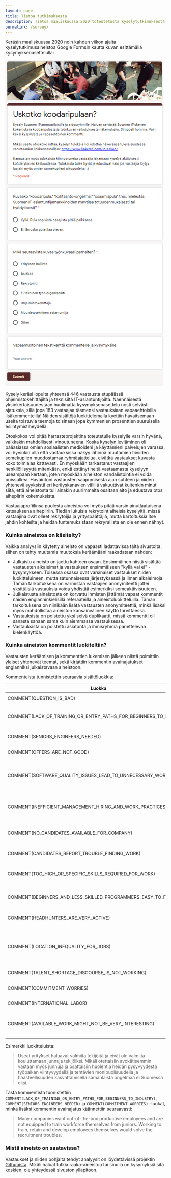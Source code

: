 ```yaml
---
layout: page
title: Tietoa tutkimuksesta
description: Tietoa maaliskuussa 2020 toteutetusta kyselytutkimuksesta koskien koodaripulaa ja kuinka eri IT-alalla toimivat ammattikunnat sen kokevat
permalink: /survey/
---
```


Keräsin maaliskuussa 2020 noin kahden viikon ajalta kyselytutkimusaineistoa Google Formsin kautta kuvan esittämällä kysymyksenasettelulla:

![alt text][survey_pic]

Kysely keräsi lopulta yhteensä 446 vastausta etupäässä ohjelmistokehittäjiltä ja teknisiltä IT-asiantuntijoilta. Näennäisestä yksinkertaisuudestaan huolimatta kysymyksenasettelu nosti selvästi ajatuksia, sillä jopa 183 vastaajaa täsmensi vastauksiaan vapaaehtoisilla lisäkommenteilla! Näiden sisältöjä luokittelemalla kyettiin havaitsemaan useita toistuvia teemoja toisinaan jopa kymmenien prosenttien suuruisella esiintymistiheydellä.

Otoskokoa voi pitää harrasteprojektina toteutetulle kyselylle varsin hyvänä, vaikkakin mahdollisesti vinoutuneena. Koska kyselyn leviäminen oli pääasiassa omien sosiaalisten medioideni ja käyttämieni palvelujen varassa, voi hyvinkin olla että vastauksissa näkyy lähinnä muutamien tiiviiden somekuplien muodostamaa ryhmäajattelua, eivätkä vastaukset kuvasta koko toimialaa kattavasti. En myöskään tarkastanut vastaajien henkilöllisyyttä mitenkään, enkä estänyt heitä vastaamasta kyselyyn useampaan kertaan, joten myöskään aineiston vandalistointia ei voida poissulkea. Havaintoni vastausten saapumisesta ajan suhteen ja niiden yhteneväisyyksistä eri keräyskanavien välillä vakuuttivat kuitenkin minut siitä, että aineistosta tuli ainakin suurimmalta osaltaan aito ja edustava otos aihepiirin kokemuksista.

Vastaajaprofiilinsa puolesta aineistoa voi myös pitää varsin ainutlaatuisena katsauksena aihepiiriin. Tiedän lukuisia rekrytointiaiheisia kyselyitä, missä vastaajina ovat olleet rekrytoijia ja yrityspäättäjiä, mutta kartoituksia itse jahdin kohteilta ja heidän tuntemuksistaan rekryrallista en ole ennen nähnyt. 

### Kuinka aineistoa on käsitelty?

Vaikka analyysiin käytetty aineisto on vapaasti ladattavissa tältä sivustolta, siihen on tehty muutamia muutoksia keräämääni raakadataan nähden:

- Julkaistu aineisto on jaettu kahteen osaan. Ensimmäinen niistä sisältää vastausten aikaleimat ja vastauksen ensimmäiseen "kyllä vai ei" -kysymykseen. Toisessa osassa ovat varsinaiset vastaukset niiden luokitteluineen, mutta satunnaisessa järjestyksessä ja ilman aikaleimoja. Tämän tarkoituksena on varmistaa vastaajien anonymiteetti jottei yksittäisiä vastauksia voida yhdistää esimerkiksi someaktiivisuuteen.
- Julkaistusta aineistosta on korvattu ihmisten jättämät vapaat kommentit näiden englanninkielisillä referaateilla ja aineistoluokitteluilla. Tämän tarkoituksena on niinikään lisätä vastausten anonymiteettiä, minkä lisäksi myös mahdollistaa aineiston kansainvälinen käyttö tarvittaessa.
- Vastauksista on poistettu yksi selvä duplikaatti, missä kommentti oli sanasta sanaan sama kuin aiemmassa vastauksessa.
- Vastauksista on poistettu asiatonta ja ihmisryhmiä panettelevaa kielenkäyttöä.

### Kuinka aineiston kommentit luokiteltiin?

Vastausten keräämisen ja kommenttien lukemisen jälkeen niistä poimittiin yleiset yhtenevät teemat, sekä kirjattiin kommentin avainajatukset englanniksi julkaistavaan aineistoon. 

Kommenteista tunnistettiin seuraavia sisältöluokkia:

| Luokka | Kuvaus |
| ------ | ------ |
| COMMENT(QUESTION_IS_BAD) | Sisälsi kritiikkiä kysymyksenasettelusta |
| COMMENT(LACK_OF_TRAINING_OR_ENTRY_PATHS_FOR_BEGINNERS_TO_INDUSTRY) | Huomautuksia uran aloittamisen vaikeuksista ja junioripositioiden vähyydestä |
| COMMENT(SENIORS_ENGINEERS_NEEDED) | Mainittiin erityisesti tarve kokeneista ohjelmistokehittäjistä
| COMMENT(OFFERS_ARE_NOT_GOOD) | Nostettiin esiin palkka- ja kompensaatiokysymyksiä |
| COMMENT(SOFTWARE_QUALITY_ISSUES_LEAD_TO_UNNECESSARY_WORK) | Esitettiin, että ohjelmistojen laatuongelmat johtavat korjausvelkaan, mikä johtaa liialliseen työvoimatarpeeseen |
| COMMENT(INEFFICIENT_MANAGEMENT_HIRING_AND_WORK_PRACTICES) | Työvoimatarpeiden taustalla on tehottomuudet työn hallinnoinnissa ja työtavoissa |
| COMMENT(NO_CANDIDATES_AVAILABLE_FOR_COMPANY) | Väitettiin, että yrityksen on vaikea löytää edes kandidaatteja rekrytoitavaksi |
| COMMENT(CANDIDATES_REPORT_TROUBLE_FINDING_WORK) | Työnhakijat, jotka raportoivat vaikeuksista työn löytämisessä |
| COMMENT(TOO_HIGH_OR_SPECIFIC_SKILLS_REQUIRED_FOR_WORK) | Työpaikkojen odotukset tekijöiden taitojen tasosta ovat liian suuret tai liian harvinaislaatuiset |
| COMMENT(BEGINNERS_AND_LESS_SKILLED_PROGRAMMERS_EASY_TO_FIND) | Mainittiin, että aloittelevia ja heikosti osaavia ohjelmoijia on helppo löytää |
| COMMENT(HEADHUNTERS_ARE_VERY_ACTIVE) | Huomautettiin headhunterien olevan hyvin aktiivisia |
| COMMENT(LOCATION_INEQUALITY_FOR_JOBS) | Kerrottiin, että ongelman taustalla on alan työpaikkojen epätasainen jakautuminen maantieteellisesti. Työpaikat ja tekijät asuvat eri paikoissa. |
| COMMENT(TALENT_SHORTAGE_DISCOURSE_IS_NOT_WORKING) | Esitettiin turhautumista koodaripuladiskurssiin |
| COMMENT(COMMITMENT_WORRIES) | Murehdittiin työvoiman sitouttamisen vaikeudesta |
| COMMENT(INTERNATIONAL_LABOR) | Pohdittiin kansainvälisen työvoiman käyttöä |
| COMMENT(AVAILABLE_WORK_MIGHT_NOT_BE_VERY_INTERESTING) | Epäiltiin, että työn etsijät eivät välttämättä ole motivoituneita tekemään niitä tehtäviä, joita olisi tarjolla. |


Esimerkki luokitteluista:

> Useat yritykset haluavat valmiita tekijöitä ja eivät ole valmiita kouluttamaan junnuja tekijöiksi. Mikäli otettaisiin avokätisemmin vastaan myös junnuja ja osattaisiin huolehtia heidän pysyvyydestä työpaikan viihtyvyydellä ja tehtävien monipuolisuudella ja haasteellisuuden kasvattamisella samanlaista ongelmaa ei Suomessa olisi.

Tästä kommentista tunnistettiin `COMMENT(LACK_OF_TRAINING_OR_ENTRY_PATHS_FOR_BEGINNERS_TO_INDUSTRY)`, `COMMENT(SENIORS_ENGINEERS_NEEDED)` ja `COMMENT(COMMITMENT_WORRIES)` -luokat, minkä lisäksi kommentin avainajatus käännettiin seuraavasti:

> Many companies want out-of-the-box productive employees and are not equipped to train workforce themselves from juniors. Working to train, retain and develop employees themselves would solve the recruitment troubles.

### Mistä aineisto on saatavissa?

Vastaukset ja niiden pohjalta tehdyt analyysit on löydettävissä projektin [Githubista](https://github.com/Eeko/koodaripula.com/tree/master/datasets). Mikäli haluat tutkia raaka-aineistoa tai sinulla on kysymyksiä sitä koskien, ole yhteydessä sivuston ylläpitoon.

[survey_pic]: /assets/survey.png "Google Forms Kysely"
